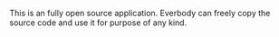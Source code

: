 This is an fully open source application.
Everbody can freely copy the source code and use it for purpose of any kind.
